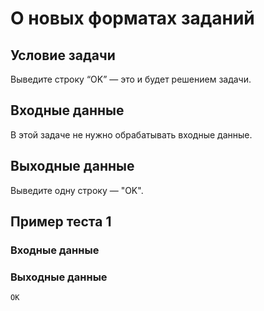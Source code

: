# О новых форматах заданий

## Условие задачи

Выведите строку “OK” — это и будет решением задачи.

## Входные данные

В этой задаче не нужно обрабатывать входные данные.

## Выходные данные

Выведите одну строку — "OK".

## Пример теста 1

### Входные данные

### Выходные данные

```
OK

```
